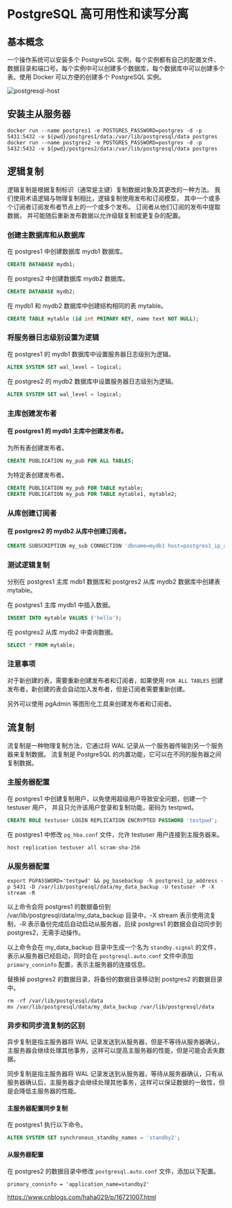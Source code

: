 # PostgreSQL 高可用性和读写分离

## 基本概念

一个操作系统可以安装多个 PostgreSQL 实例，每个实例都有自己的配置文件、数据目录和端口号。每个实例中可以创建多个数据库，每个数据库中可以创建多个表。使用 Docker 可以方便的创建多个 PostgreSQL 实例。

![postgresql-host](https://oss.xcode.me/notes/helloshop/postgresql-host.svg)


## 安装主从服务器

```shell
docker run --name postgres1 -e POSTGRES_PASSWORD=postgres -d -p 5431:5432 -v ${pwd}/postgres1/data:/var/lib/postgresql/data postgres
docker run --name postgres2 -e POSTGRES_PASSWORD=postgres -d -p 5432:5432 -v ${pwd}/postgres2/data:/var/lib/postgresql/data postgres
```

## 逻辑复制

逻辑复制是根据复制标识（通常是主键）复制数据对象及其更改的一种方法。 我们使用术语逻辑与物理复制相比，逻辑复制使用发布和订阅模型， 其中一个或多个订阅者订阅发布者节点上的一个或多个发布。 订阅者从他们订阅的发布中提取数据， 并可能随后重新发布数据以允许级联复制或更复杂的配置。

### 创建主数据库和从数据库

在 postgres1 中创建数据库 mydb1 数据库。

```sql
CREATE DATABASE mydb1;
```

在 postgres2 中创建数据库 mydb2 数据库。

```sql
CREATE DATABASE mydb2;
```

在 mydb1 和 mydb2 数据库中创建结构相同的表 mytable。

```sql
CREATE TABLE mytable (id int PRIMARY KEY, name text NOT NULL);
``` 

### 将服务器日志级别设置为逻辑

在 postgres1 的 mydb1 数据库中设置服务器日志级别为逻辑。

```sql
ALTER SYSTEM SET wal_level = logical;
```

在 postgres2 的 mydb2 数据库中设置服务器日志级别为逻辑。

```sql
ALTER SYSTEM SET wal_level = logical;
```

### 主库创建发布者

#### 在 postgres1 的 mydb1 主库中创建发布者。

为所有表创建发布者。

```sql
CREATE PUBLICATION my_pub FOR ALL TABLES;
```

为特定表创建发布者。

```sql
CREATE PUBLICATION my_pub FOR TABLE mytable;
CREATE PUBLICATION my_pub FOR TABLE mytable1, mytable2;
```

### 从库创建订阅者

#### 在 postgres2 的 mydb2 从库中创建订阅者。

```sql
CREATE SUBSCRIPTION my_sub CONNECTION 'dbname=mydb1 host=postgres1_ip_address port=5431 user=postgres password=postgres' PUBLICATION my_pub
```

### 测试逻辑复制

分别在 postgres1 主库 mdb1 数据库和 postgres2 从库 mydb2 数据库中创建表 mytable。

在 postgres1 主库 mydb1 中插入数据。

```sql
INSERT INTO mytable VALUES ('hello');
```

在 postgres2 从库 mydb2 中查询数据。

```sql
SELECT * FROM mytable;
```

### 注意事项

对于新创建的表，需要重新创建发布者和订阅者，如果使用 `FOR ALL TABLES` 创建发布者，新创建的表会自动加入发布者，但是订阅者需要重新创建。

另外可以使用 pgAdmin 等图形化工具来创建发布者和订阅者。


## 流复制

流复制是一种物理复制方法，它通过将 WAL 记录从一个服务器传输到另一个服务器来复制数据。 流复制是 PostgreSQL 的内置功能，它可以在不同的服务器之间复制数据。

### 主服务器配置

在 postgres1 中创建复制用户，以免使用超级用户导致安全问题，创建一个 testuser 用户， 并且只允许该用户登录和复制功能，密码为 testpwd。

```sql
CREATE ROLE testuser LOGIN REPLICATION ENCRYPTED PASSWORD 'testpwd';
```

在 postgres1 中修改 `pg_hba.conf` 文件，允许 testuser 用户连接到主服务器来。

```shell
host replication testuser all scram-sha-256
```

### 从服务器配置

```shell
export PGPASSWORD='testpwd' && pg_basebackup -h postgres1_ip_address -p 5431 -D /var/lib/postgresql/data/my_data_backup -U testuser -P -X stream -R
```

以上命令会将 postgres1 的数据备份到 /var/lib/postgresql/data/my_data_backup 目录中，-X stream 表示使用流复制，-R 表示备份完成后自动启动从服务器，后续 postgres1 的数据会自动同步到 postgres2，无需手动操作。

以上命令会在 my_data_backup 目录中生成一个名为 `standby.signal` 的文件，表示从服务器已经启动，同时会在 `postgresql.auto.conf` 文件中添加 `primary_conninfo` 配置，表示主服务器的连接信息。

替换掉 postgres2 的数据目录，将备份的数据目录移动到 postgres2 的数据目录中。

```shell
rm -rf /var/lib/postgresql/data
mv /var/lib/postgresql/data/my_data_backup /var/lib/postgresql/data
```

### 异步和同步流复制的区别

异步复制是指主服务器将 WAL 记录发送到从服务器，但是不等待从服务器确认，主服务器会继续处理其他事务，这样可以提高主服务器的性能，但是可能会丢失数据。

同步复制是指主服务器将 WAL 记录发送到从服务器，等待从服务器确认，只有从服务器确认后，主服务器才会继续处理其他事务，这样可以保证数据的一致性，但是会降低主服务器的性能。

#### 主服务器配置同步复制

在 postgres1 执行以下命令。

```sql
ALTER SYSTEM SET synchronous_standby_names = 'standby2';
```

#### 从服务器配置

在 postgres2 的数据目录中修改 `postgresql.auto.conf` 文件，添加以下配置。

```text
primary_conninfo = 'application_name=standby2'
```

https://www.cnblogs.com/haha029/p/16721007.html